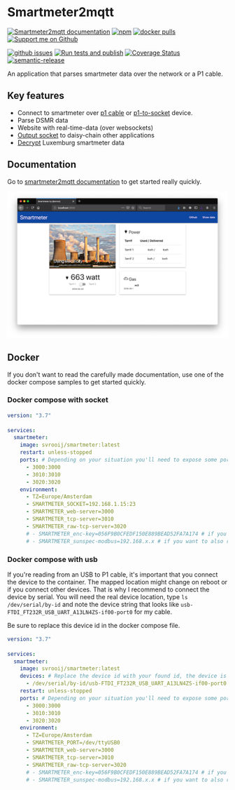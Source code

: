 # Smartmeter2mqtt

[![Smartmeter2mqtt documentation][badge_smartmeter-docs]][link_smartmeter-docs]
[![npm][badge_npm]][link_npm]
[![docker pulls][badge_docker]][link_docker]
[![Support me on Github][badge_sponsor]][link_sponsor]

[![github issues][badge_issues]][link_issues]
[![Run tests and publish][badge_build]][link_build]
[![Coverage Status][badge_coveralls]][link_coveralls]
[![semantic-release](https://img.shields.io/badge/%20%20%F0%9F%93%A6%F0%9F%9A%80-semantic--release-e10079.svg?style=flat-square)](//github.com/semantic-release/semantic-release)

An application that parses smartmeter data over the network or a P1 cable.

## Key features

- Connect to smartmeter over [p1 cable](https://svrooij.io/smartmeter2mqtt/connect.html#2-p1-to-usb) or [p1-to-socket](https://svrooij.io/smartmeter2mqtt/connect.html#1-p1-to-tcp-socket) device.
- Parse DSMR data
- Website with real-time-data (over websockets)
- [Output socket](https://svrooij.io/smartmeter2mqtt/outputs/socket.html#raw-socket) to daisy-chain other applications
- [Decrypt](https://svrooij.io/smartmeter2mqtt/advanced/decryption.html) Luxemburg smartmeter data

## Documentation

Go to [smartmeter2mqtt documentation](https://svrooij.io/smartmeter2mqtt/) to get started really quickly.

![Screenshot of smartmeter2mqtt web page](./docs/assets/images/screenshot_web.png)

## Docker

If you don't want to read the carefully made documentation, use one of the docker compose samples to get started quickly.
### Docker compose with socket

```yml
version: "3.7"

services:
  smartmeter:
    image: svrooij/smartmeter:latest
    restart: unless-stopped
    ports: # Depending on your situation you'll need to expose some ports
      - 3000:3000
      - 3010:3010
      - 3020:3020
    environment:
      - TZ=Europe/Amsterdam
      - SMARTMETER_SOCKET=192.168.1.15:23
      - SMARTMETER_web-server=3000
      - SMARTMETER_tcp-server=3010
      - SMARTMETER_raw-tcp-server=3020
      # - SMARTMETER_enc-key=056F9B0CFEDF150E889BEAD52FA7A174 # if you need to decrypt the messages
      # - SMARTMETER_sunspec-modbus=192.168.x.x # if you want to also read your solar inverter.
```

### Docker compose with usb

If you're reading from an USB to P1 cable, it's important that you connect the device to the container. The mapped location might change on reboot or if you connect other devices. That is why I recommend to connect the device by serial. You will need the real device location, type `ls /dev/serial/by-id` and note the device string that looks like `usb-FTDI_FT232R_USB_UART_A13LN4ZS-if00-port0` for my cable.

Be sure to replace this device id in the docker compose file.

```yml
version: "3.7"

services:
  smartmeter:
    image: svrooij/smartmeter:latest
    devices: # Replace the device id with your found id, the device is mapped as /dev/ttyUSB0 inside the container.
      - /dev/serial/by-id/usb-FTDI_FT232R_USB_UART_A13LN4ZS-if00-port0:/dev/ttyUSB0
    restart: unless-stopped
    ports: # Depending on your situation you'll need to expose some ports
      - 3000:3000
      - 3010:3010
      - 3020:3020
    environment:
      - TZ=Europe/Amsterdam
      - SMARTMETER_PORT=/dev/ttyUSB0
      - SMARTMETER_web-server=3000
      - SMARTMETER_tcp-server=3010
      - SMARTMETER_raw-tcp-server=3020
      # - SMARTMETER_enc-key=056F9B0CFEDF150E889BEAD52FA7A174 # if you need to decrypt the messages
      # - SMARTMETER_sunspec-modbus=192.168.x.x # if you want to also read your solar inverter.
```

[badge_build]: https://github.com/svrooij/smartmeter2mqtt/workflows/Run%20tests%20and%20publish/badge.svg
[badge_coveralls]: https://coveralls.io/repos/github/svrooij/smartmeter2mqtt/badge.svg?branch=master
[badge_docker]: https://img.shields.io/docker/pulls/svrooij/smartmeter?style=flat-square
[badge_issues]: https://img.shields.io/github/issues/svrooij/smartmeter2mqtt?style=flat-square
[badge_npm]: https://img.shields.io/npm/v/smartmeter2mqtt?style=flat-square
[badge_smartmeter-docs]: https://img.shields.io/badge/smartmeter-mqtt-blue?style=flat-square
[badge_sponsor]: https://img.shields.io/badge/Sponsor-on%20Github-red?style=flat-square

[link_build]: https://github.com/svrooij/smartmeter2mqtt/actions
[link_coveralls]: https://coveralls.io/github/svrooij/smartmeter2mqtt?branch=master
[link_docker]: https://hub.docker.com/r/svrooij/smartmeter
[link_issues]: https://github.com/svrooij/smartmeter2mqtt/issues
[link_npm]: https://www.npmjs.com/package/smartmeter2mqtt
[link_smartmeter-docs]: https://svrooij.io/smartmeter2mqtt
[link_sponsor]: https://github.com/sponsors/svrooij
